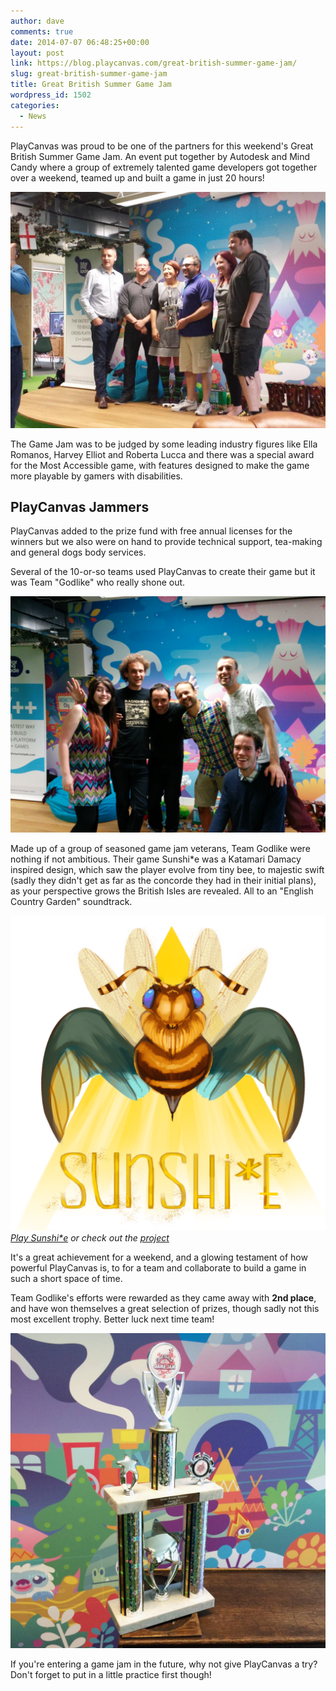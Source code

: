 ```yaml
---
author: dave
comments: true
date: 2014-07-07 06:48:25+00:00
layout: post
link: https://blog.playcanvas.com/great-british-summer-game-jam/
slug: great-british-summer-game-jam
title: Great British Summer Game Jam
wordpress_id: 1502
categories:
  - News
---
```


PlayCanvas was proud to be one of the partners for this weekend's Great British Summer Game Jam. An event put together by Autodesk and Mind Candy where a group of extremely talented game developers got together over a weekend, teamed up and built a game in just 20 hours!

[![Judges](/assets/media/gb-summer-jam-judges.jpg)](/assets/media/gb-summer-jam-judges.jpg)

The Game Jam was to be judged by some leading industry figures like Ella Romanos, Harvey Elliot and Roberta Lucca and there was a special award for the Most Accessible game, with features designed to make the game more playable by gamers with disabilities.

## PlayCanvas Jammers

PlayCanvas added to the prize fund with free annual licenses for the winners but we also were on hand to provide technical support, tea-making and general dogs body services.

Several of the 10-or-so teams used PlayCanvas to create their game but it was Team "Godlike" who really shone out.

[![Team Godlike](/assets/media/gb-summer-jam-godlike.jpg)](/assets/media/gb-summer-jam-godlike.jpg)

Made up of a group of seasoned game jam veterans, Team Godlike were nothing if not ambitious. Their game Sunshi\*e was a Katamari Damacy inspired design, which saw the player evolve from tiny bee, to majestic swift (sadly they didn't get as far as the concorde they had in their initial plans), as your perspective grows the British Isles are revealed. All to an "English Country Garden" soundtrack.

[![Sunshine](/assets/media/gb-summer-jam-sunshine.png)](https://playcanv.as/p/cyVYGUjA/)
<br>_[Play Sunshi\*e](https://playcanv.as/p/cyVYGUjA/) or check out the [project](https://playcanvas.com/project/178037/overview/gbsummerjam)_

It's a great achievement for a weekend, and a glowing testament of how powerful PlayCanvas is, to for a team and collaborate to build a game in such a short space of time.

Team Godlike's efforts were rewarded as they came away with **2nd place**, and have won themselves a great selection of prizes, though sadly not this most excellent trophy. Better luck next time team!

[![Trophy](/assets/media/gb-summer-jam-trophy.jpg)](/assets/media/gb-summer-jam-trophy.jpg)

If you're entering a game jam in the future, why not give PlayCanvas a try? Don't forget to put in a little practice first though!
